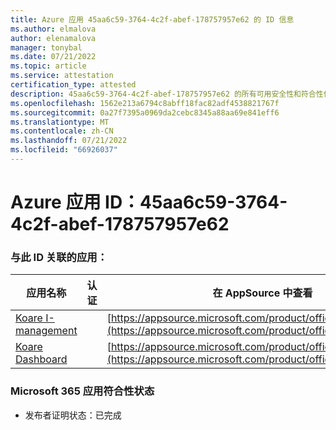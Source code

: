 ```yaml
---
title: Azure 应用 45aa6c59-3764-4c2f-abef-178757957e62 的 ID 信息
ms.author: elmalova
author: elenamalova
manager: tonybal
ms.date: 07/21/2022
ms.topic: article
ms.service: attestation
certification_type: attested
description: 45aa6c59-3764-4c2f-abef-178757957e62 的所有可用安全性和符合性信息。
ms.openlocfilehash: 1562e213a6794c8abff18fac82adf4538821767f
ms.sourcegitcommit: 0a27f7395a0969da2cebc8345a88aa69e841eff6
ms.translationtype: MT
ms.contentlocale: zh-CN
ms.lasthandoff: 07/21/2022
ms.locfileid: "66926037"
---
```

# <a name="azure-app-id-45aa6c59-3764-4c2f-abef-178757957e62"></a>Azure 应用 ID：45aa6c59-3764-4c2f-abef-178757957e62


### <a name="apps-associated-with-this-id"></a>与此 ID 关联的应用：
| **应用名称** | **认证** | **在 AppSource 中查看** |
|--------------|---------------|-----------------------|
| [Koare I-management](../forward/WA200004224.md) |  | [https://appsource.microsoft.com/product/office/WA200004224](https://appsource.microsoft.com/product/office/WA200004224) |
| [Koare Dashboard](../forward/WA200004403.md) |  | [https://appsource.microsoft.com/product/office/WA200004403](https://appsource.microsoft.com/product/office/WA200004403) |

### <a name="microsoft-365-app-compliance-status"></a>Microsoft 365 应用符合性状态
- 发布者证明状态：已完成
